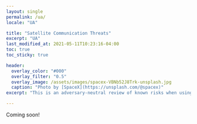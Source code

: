 ```yaml
---
layout: single
permalink: /ua/
locale: "UA"

title: "Satellite Communication Threats"
excerpt: "UA"
last_modified_at: 2021-05-11T10:23:16-04:00
toc: true
toc_sticky: true

header:
  overlay_color: "#000"
  overlay_filter: "0.5"
  overlay_image: /assets/images/spacex-VBNb52J8Trk-unsplash.jpg
  caption: "Photo by [SpaceX](https://unsplash.com/@spacex)"
excerpt: "This is an adversary-neutral review of known risks when using Satellite communication tools such as satphones, BGANs, and even LEO-orbit (e.g. StarLink) terminals."

---
```



Coming soon!
